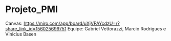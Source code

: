 # Projeto_PMI
Canvas: https://miro.com/app/board/uXjVPAYcdzU=/?share_link_id=156025699751
Equipe: Gabriel Vettorazzi, Marcio Rodrigues e Vinicius Basen
